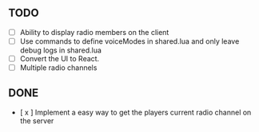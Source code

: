## TODO
- [ ] Ability to display radio members on the client
- [ ] Use commands to define voiceModes in shared.lua and only leave debug logs in shared.lua
- [ ] Convert the UI to React.
- [ ] Multiple radio channels

## DONE
- [ x ] Implement a easy way to get the players current radio channel on the server